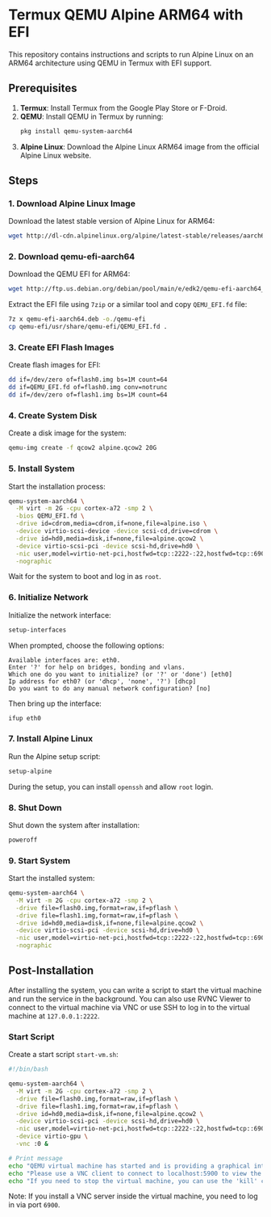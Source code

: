 # Termux QEMU Alpine ARM64 with EFI

This repository contains instructions and scripts to run Alpine Linux on an ARM64 architecture using QEMU in Termux with EFI support.

## Prerequisites

1. **Termux**: Install Termux from the Google Play Store or F-Droid.
2. **QEMU**: Install QEMU in Termux by running:
   ```sh
   pkg install qemu-system-aarch64
   ```
3. **Alpine Linux**: Download the Alpine Linux ARM64 image from the official Alpine Linux website.

## Steps

### 1. Download Alpine Linux Image

Download the latest stable version of Alpine Linux for ARM64:
```sh
wget http://dl-cdn.alpinelinux.org/alpine/latest-stable/releases/aarch64/alpine-virt-3.21.0-aarch64.iso -O alpine.iso
```

### 2. Download qemu-efi-aarch64

Download the QEMU EFI for ARM64:
```sh
wget http://ftp.us.debian.org/debian/pool/main/e/edk2/qemu-efi-aarch64_2024.11-5_all.deb -O qemu-efi-aarch64.deb
```

Extract the EFI file using `7zip` or a similar tool and copy `QEMU_EFI.fd` file:
```sh
7z x qemu-efi-aarch64.deb -o./qemu-efi
cp qemu-efi/usr/share/qemu-efi/QEMU_EFI.fd .
```

### 3. Create EFI Flash Images

Create flash images for EFI:
```sh
dd if=/dev/zero of=flash0.img bs=1M count=64
dd if=QEMU_EFI.fd of=flash0.img conv=notrunc
dd if=/dev/zero of=flash1.img bs=1M count=64
```

### 4. Create System Disk

Create a disk image for the system:
```sh
qemu-img create -f qcow2 alpine.qcow2 20G
```

### 5. Install System

Start the installation process:
```sh
qemu-system-aarch64 \
  -M virt -m 2G -cpu cortex-a72 -smp 2 \
  -bios QEMU_EFI.fd \
  -drive id=cdrom,media=cdrom,if=none,file=alpine.iso \
  -device virtio-scsi-device -device scsi-cd,drive=cdrom \
  -drive id=hd0,media=disk,if=none,file=alpine.qcow2 \
  -device virtio-scsi-pci -device scsi-hd,drive=hd0 \
  -nic user,model=virtio-net-pci,hostfwd=tcp::2222-:22,hostfwd=tcp::6900-:5900 \
  -nographic
```

Wait for the system to boot and log in as `root`.

### 6. Initialize Network

Initialize the network interface:
```sh
setup-interfaces
```
When prompted, choose the following options:
```
Available interfaces are: eth0.
Enter '?' for help on bridges, bonding and vlans.
Which one do you want to initialize? (or '?' or 'done') [eth0]
Ip address for eth0? (or 'dhcp', 'none', '?') [dhcp]
Do you want to do any manual network configuration? [no]
```
Then bring up the interface:
```sh
ifup eth0
```

### 7. Install Alpine Linux

Run the Alpine setup script:
```sh
setup-alpine
```
During the setup, you can install `openssh` and allow `root` login.

### 8. Shut Down

Shut down the system after installation:
```sh
poweroff
```

### 9. Start System

Start the installed system:
```sh
qemu-system-aarch64 \
  -M virt -m 2G -cpu cortex-a72 -smp 2 \
  -drive file=flash0.img,format=raw,if=pflash \
  -drive file=flash1.img,format=raw,if=pflash \
  -drive id=hd0,media=disk,if=none,file=alpine.qcow2 \
  -device virtio-scsi-pci -device scsi-hd,drive=hd0 \
  -nic user,model=virtio-net-pci,hostfwd=tcp::2222-:22,hostfwd=tcp::6900-:5900 \
  -nographic
```

## Post-Installation

After installing the system, you can write a script to start the virtual machine and run the service in the background. You can also use RVNC Viewer to connect to the virtual machine via VNC or use SSH to log in to the virtual machine at `127.0.0.1:2222`.

### Start Script

Create a start script `start-vm.sh`:
```sh name=start-vm.sh
#!/bin/bash

qemu-system-aarch64 \
  -M virt -m 2G -cpu cortex-a72 -smp 2 \
  -drive file=flash0.img,format=raw,if=pflash \
  -drive file=flash1.img,format=raw,if=pflash \
  -drive id=hd0,media=disk,if=none,file=alpine.qcow2 \
  -device virtio-scsi-pci -device scsi-hd,drive=hd0 \
  -nic user,model=virtio-net-pci,hostfwd=tcp::2222-:22,hostfwd=tcp::6900-:5900 \
  -device virtio-gpu \
  -vnc :0 &

# Print message
echo "QEMU virtual machine has started and is providing a graphical interface via VNC."
echo "Please use a VNC client to connect to localhost:5900 to view the virtual machine interface."
echo "If you need to stop the virtual machine, you can use the 'kill' command to terminate the process."
```

Note: If you install a VNC server inside the virtual machine, you need to log in via port `6900`.
